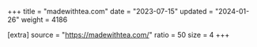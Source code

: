+++
title = "madewithtea.com"
date = "2023-07-15"
updated = "2024-01-26"
weight = 4186

[extra]
source = "https://madewithtea.com/"
ratio = 50
size = 4
+++
